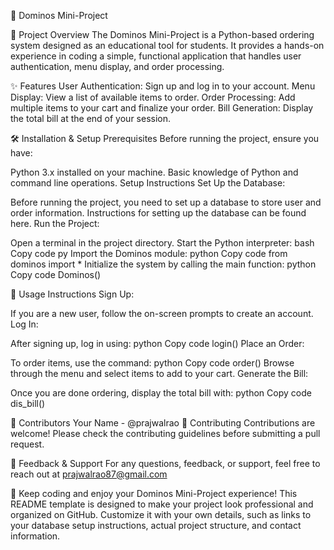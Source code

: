 🍕 Dominos Mini-Project


📝 Project Overview
The Dominos Mini-Project is a Python-based ordering system designed as an educational tool for students. It provides a hands-on experience in coding a simple, functional application that handles user authentication, menu display, and order processing.

✨ Features
User Authentication: Sign up and log in to your account.
Menu Display: View a list of available items to order.
Order Processing: Add multiple items to your cart and finalize your order.
Bill Generation: Display the total bill at the end of your session.

🛠️ Installation & Setup
Prerequisites
Before running the project, ensure you have:

Python 3.x installed on your machine.
Basic knowledge of Python and command line operations.
Setup Instructions
Set Up the Database:

Before running the project, you need to set up a database to store user and order information. Instructions for setting up the database can be found here.
Run the Project:

Open a terminal in the project directory.
Start the Python interpreter:
bash
Copy code
py
Import the Dominos module:
python
Copy code
from dominos import *
Initialize the system by calling the main function:
python
Copy code
Dominos()

🔧 Usage Instructions
Sign Up:

If you are a new user, follow the on-screen prompts to create an account.
Log In:

After signing up, log in using:
python
Copy code
login()
Place an Order:

To order items, use the command:
python
Copy code
order()
Browse through the menu and select items to add to your cart.
Generate the Bill:

Once you are done ordering, display the total bill with:
python
Copy code
dis_bill()


👥 Contributors
Your Name - @prajwalrao
🌟 Contributing
Contributions are welcome! Please check the contributing guidelines before submitting a pull request.

💬 Feedback & Support
For any questions, feedback, or support, feel free to reach out at prajwalrao87@gmail.com

📢 Keep coding and enjoy your Dominos Mini-Project experience!
This README template is designed to make your project look professional and organized on GitHub. Customize it with your own details, such as links to your database setup instructions, actual project structure, and contact information.

